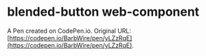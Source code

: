# blended-button web-component

A Pen created on CodePen.io. Original URL: [https://codepen.io/BarbWire/pen/yLZzRqE](https://codepen.io/BarbWire/pen/yLZzRqE).

